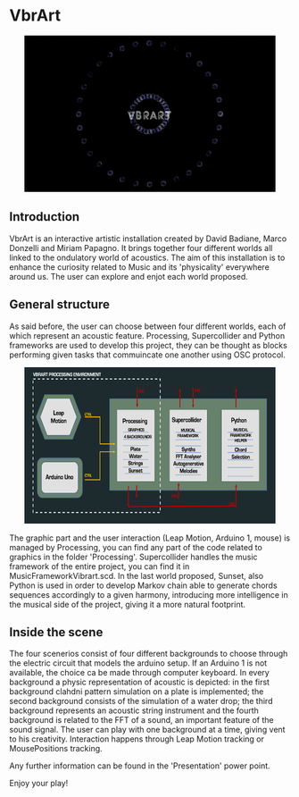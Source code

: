 # VbrArt

<p align ="center" > <img width ="450" height ="280" src = "/readme_images/first.png"> </p>

## Introduction

VbrArt is an interactive artistic installation created by David Badiane, Marco Donzelli and Miriam Papagno. It brings together four different worlds all linked to the ondulatory world of acoustics. The aim of this installation is to enhance the curiosity related to Music and its 'physicality' everywhere around us. 
The user can explore and enjot each world proposed.

## General structure
As said before, the user can choose between four different worlds, each of which represent an acoustic feature. 
Processing, Supercollider and Python frameworks are used to develop this project, they can be thought as blocks performing given tasks that commuincate one another using OSC protocol.
<p align ="center" > <img width ="450" height ="280" src = "/readme_images/blockDiagram.PNG"> </p>
The graphic part and the user interaction (Leap Motion, Arduino 1, mouse) is managed by Processing, you can find any part of the code related to graphics in the folder 'Processing'. 
Supercollider handles the music framework of the entire project, you can find it in MusicFrameworkVibrart.scd.
In the last world proposed, Sunset, also Python is used in order to develop Markov chain able to generate chords sequences accordingly to a given harmony, introducing more intelligence in the musical side of the project, giving it a more natural footprint.


## Inside the scene
The four scenerios consist of four different backgrounds to choose through the electric circuit that models the arduino setup. If an Arduino 1 is not available, the choice ca be made through computer keyboard. In every background a physic representation of acoustic is depicted: in the first background clahdni pattern simulation on a plate is implemented; the second background consists of the simulation of a water drop; the third background represents an acoustic string instrument and the fourth background is related to the FFT of a sound, an important feature of the sound signal.
The user can play with one background at a time, giving vent to his creativity.
Interaction happens through Leap Motion tracking or MousePositions tracking.

Any further information can be found in the 'Presentation' power point.

Enjoy your play!
